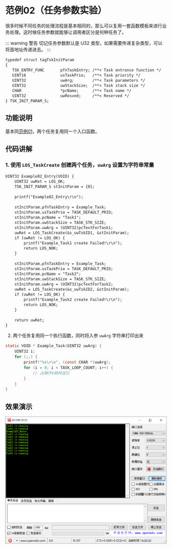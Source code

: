 # 范例02（任务参数实验）

很多时候不同任务的处理流程是基本相同的，那么可以复用一套函数模板来进行业务处理。这时候任务参数就能够让调用者区分是何种任务了。

::: warning 警告
切记任务参数默认是 U32 类型，如果需要传递复杂类型，可以将首地址传递进去。
:::

```c{5}
typedef struct tagTskInitParam
{
   TSK_ENTRY_FUNC       pfnTaskEntry; /**< Task entrance function */
   UINT16               usTaskPrio;   /**< Task priority */
   UINT32               uwArg;        /**< Task parameters */
   UINT32               uwStackSize;  /**< Task stack size */
   CHAR                 *pcName;      /**< Task name */
   UINT32               uwResved;     /**< Reserved */
} TSK_INIT_PARAM_S;
```

## 功能说明

基本同[范例01](example01.md)，两个任务复用同一个入口函数。

## 代码讲解

### 1. 使用 `LOS_TaskCreate` 创建两个任务，`uwArg` 设置为字符串常量

```c{11,22}
UINT32 Example02_Entry(VOID) {
    UINT32 uwRet = LOS_OK;
    TSK_INIT_PARAM_S stInitParam = {0};
    
    printf("Example02_Entry\r\n");

    stInitParam.pfnTaskEntry = Example_Task;
    stInitParam.usTaskPrio = TASK_DEFAULT_PRIO;
    stInitParam.pcName = "Task1";
    stInitParam.uwStackSize = TASK_STK_SIZE;
    stInitParam.uwArg = (UINT32)pcTextForTask1;
    uwRet = LOS_TaskCreate(&s_uwTskID1, &stInitParam);
    if (uwRet != LOS_OK) {
        printf("Example_Task1 create Failed!\r\n");
        return LOS_NOK;
    }

    stInitParam.pfnTaskEntry = Example_Task;
    stInitParam.usTaskPrio = TASK_DEFAULT_PRIO;
    stInitParam.pcName = "Task2";
    stInitParam.uwStackSize = TASK_STK_SIZE;
    stInitParam.uwArg = (UINT32)pcTextForTask2;
    uwRet = LOS_TaskCreate(&s_uwTskID2, &stInitParam);
    if (uwRet != LOS_OK) {
        printf("Example_Task2 create Failed!\r\n");
        return LOS_NOK;
    }

    return uwRet;
}
```

2. 两个任务复用同一个执行函数，同时将入参 `uwArg` 字符串打印出来

```c
static VOID * Example_Task(UINT32 uwArg) {
    UINT32 i;
    for (;;) {
        printf("%s\r\n", (const CHAR *)uwArg);
        for (i = 0; i < TASK_LOOP_COUNT; i++) {
            // 占用CPU耗时运行
        }
    }
}
```

## 效果演示

![](./pic/result02.png)